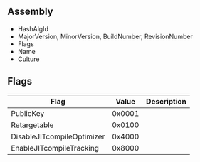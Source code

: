 ## Assembly
- HashAlgId
- MajorVersion, MinorVersion, BuildNumber, RevisionNumber
- Flags
- Name
- Culture

## Flags
| Flag                     | Value | Description |
|--------------------------|-------|-------------|
|PublicKey                 |0x0001 |             |
|Retargetable              |0x0100 |             |
|DisableJITcompileOptimizer|0x4000 |             |
|EnableJITcompileTracking  |0x8000 |             |
